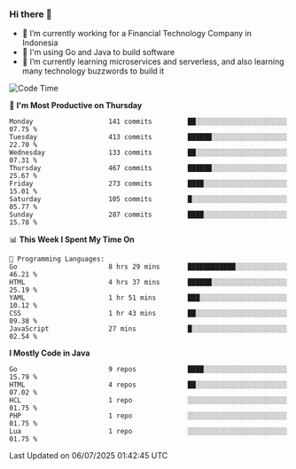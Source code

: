 ### Hi there 👋

<!--
**mazzama/mazzama** is a ✨ _special_ ✨ repository because its `README.md` (this file) appears on your GitHub profile.

Here are some ideas to get you started:

- 🔭 I’m currently working on ...
- 🌱 I’m currently learning ...
- 👯 I’m looking to collaborate on ...
- 🤔 I’m looking for help with ...
- 💬 Ask me about ...
- 📫 How to reach me: ...
- 😄 Pronouns: ...
- ⚡ Fun fact: ...
-->

- 🔭 I’m currently working for a Financial Technology Company in Indonesia
- :gun: I'm using Go and Java to build software
- 🌱 I’m currently learning microservices and serverless, and also learning many technology buzzwords to build it

<!--START_SECTION:waka-->
![Code Time](http://img.shields.io/badge/Code%20Time-4%2C080%20hrs-blue)

📅 **I'm Most Productive on Thursday** 

```text
Monday                   141 commits         ██░░░░░░░░░░░░░░░░░░░░░░░   07.75 % 
Tuesday                  413 commits         ██████░░░░░░░░░░░░░░░░░░░   22.70 % 
Wednesday                133 commits         ██░░░░░░░░░░░░░░░░░░░░░░░   07.31 % 
Thursday                 467 commits         ██████░░░░░░░░░░░░░░░░░░░   25.67 % 
Friday                   273 commits         ████░░░░░░░░░░░░░░░░░░░░░   15.01 % 
Saturday                 105 commits         █░░░░░░░░░░░░░░░░░░░░░░░░   05.77 % 
Sunday                   287 commits         ████░░░░░░░░░░░░░░░░░░░░░   15.78 % 
```


📊 **This Week I Spent My Time On** 

```text
💬 Programming Languages: 
Go                       8 hrs 29 mins       ████████████░░░░░░░░░░░░░   46.21 % 
HTML                     4 hrs 37 mins       ██████░░░░░░░░░░░░░░░░░░░   25.19 % 
YAML                     1 hr 51 mins        ███░░░░░░░░░░░░░░░░░░░░░░   10.12 % 
CSS                      1 hr 43 mins        ██░░░░░░░░░░░░░░░░░░░░░░░   09.38 % 
JavaScript               27 mins             █░░░░░░░░░░░░░░░░░░░░░░░░   02.54 % 
```

**I Mostly Code in Java** 

```text
Go                       9 repos             ████░░░░░░░░░░░░░░░░░░░░░   15.79 % 
HTML                     4 repos             ██░░░░░░░░░░░░░░░░░░░░░░░   07.02 % 
HCL                      1 repo              ░░░░░░░░░░░░░░░░░░░░░░░░░   01.75 % 
PHP                      1 repo              ░░░░░░░░░░░░░░░░░░░░░░░░░   01.75 % 
Lua                      1 repo              ░░░░░░░░░░░░░░░░░░░░░░░░░   01.75 % 
```




 Last Updated on 06/07/2025 01:42:45 UTC
<!--END_SECTION:waka-->
